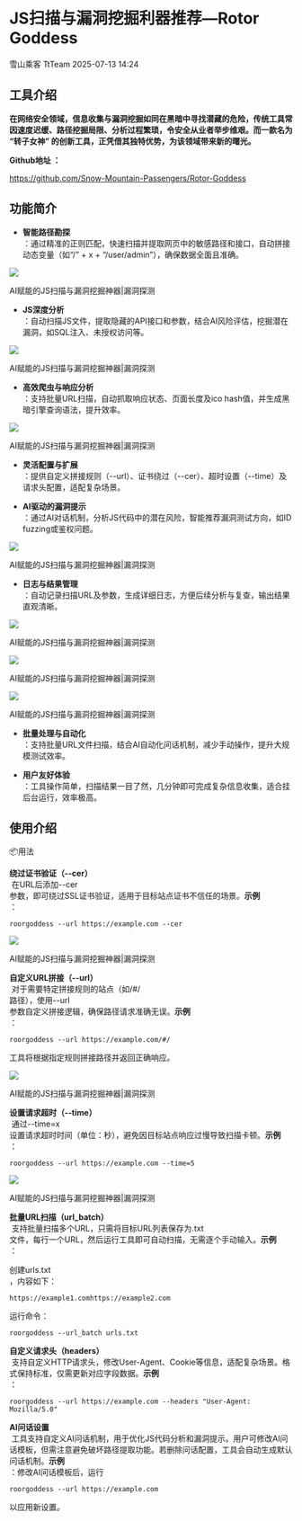#  JS扫描与漏洞挖掘利器推荐—Rotor Goddess  
雪山乘客  TtTeam   2025-07-13 14:24  
  
## 工具介绍  
  
**在网络安全领域，信息收集与漏洞挖掘如同在黑暗中寻找潜藏的危险，传统工具常因速度迟缓、路径挖掘局限、分析过程繁琐，令安全从业者举步维艰。而一款名为 “转子女神” 的创新工具，正凭借其独特优势，为该领域带来新的曙光。**  
  
**Github地址 ：**  
  
https://github.com/Snow-Mountain-Passengers/Rotor-Goddess  
## 功能简介  
- **智能路径勘探**  
：通过精准的正则匹配，快速扫描并提取网页中的敏感路径和接口，自动拼接动态变量（如“/” + x + “/user/admin”），确保数据全面且准确。  
  
![](https://mmbiz.qpic.cn/mmbiz_png/rTicZ9Hibb6RUC00e0HO0icib8r6tnpAdpd5E2KQszX9yRiajsLUh6dGibDerbZLicuVSZ4fFl31NDKMYkPjZfIqR12fA/640?wx_fmt=png&from=appmsg "")  
  
AI赋能的JS扫描与漏洞挖掘神器|漏洞探测  
- **JS深度分析**  
：自动扫描JS文件，提取隐藏的API接口和参数，结合AI风险评估，挖掘潜在漏洞，如SQL注入、未授权访问等。  
  
![](https://mmbiz.qpic.cn/mmbiz_png/rTicZ9Hibb6RUC00e0HO0icib8r6tnpAdpd5TCpYFffq7JcpreUsvv7QPJsrOssnHUEHXgjIF1IKJ8ic62L7VF8BicZg/640?wx_fmt=png&from=appmsg "")  
  
AI赋能的JS扫描与漏洞挖掘神器|漏洞探测  
- **高效爬虫与响应分析**  
：支持批量URL扫描，自动抓取响应状态、页面长度及ico hash值，并生成黑暗引擎查询语法，提升效率。  
  
![](https://mmbiz.qpic.cn/mmbiz_png/rTicZ9Hibb6RUC00e0HO0icib8r6tnpAdpd5LD2Sa7FUdE5VKCzYVmNX8gxoRprOwIiaeiaDnstuk93EVyRb6pYIAOlw/640?wx_fmt=png&from=appmsg "")  
  
AI赋能的JS扫描与漏洞挖掘神器|漏洞探测  
- **灵活配置与扩展**  
：提供自定义拼接规则（--url）、证书绕过（--cer）、超时设置（--time）及请求头配置，适配复杂场景。  
  
- **AI驱动的漏洞提示**  
：通过AI对话机制，分析JS代码中的潜在风险，智能推荐漏洞测试方向，如ID fuzzing或鉴权问题。  
  
![](https://mmbiz.qpic.cn/mmbiz_png/rTicZ9Hibb6RUC00e0HO0icib8r6tnpAdpd5ve3PibeuIqicoda6IElaFGicUkYcuClKjukVZ6u5pBJckpmZW3QVy8zyQ/640?wx_fmt=png&from=appmsg "")  
  
AI赋能的JS扫描与漏洞挖掘神器|漏洞探测  
- **日志与结果管理**  
：自动记录扫描URL及参数，生成详细日志，方便后续分析与复查，输出结果直观清晰。  
  
![](https://mmbiz.qpic.cn/mmbiz_png/rTicZ9Hibb6RUC00e0HO0icib8r6tnpAdpd5sfWibx2mCYk7BKwNiaN58guJbXZlUwg5m9rB07ibhaSUe9DU6sLG12RMQ/640?wx_fmt=png&from=appmsg "")  
  
AI赋能的JS扫描与漏洞挖掘神器|漏洞探测  
  
![](https://mmbiz.qpic.cn/mmbiz_png/rTicZ9Hibb6RUC00e0HO0icib8r6tnpAdpd50qv8zC8E0LeYOyNBQwlEqzwlMHwRw47hjHQgHEkCK7nKHJ1ibTvZwxw/640?wx_fmt=png&from=appmsg "")  
  
AI赋能的JS扫描与漏洞挖掘神器|漏洞探测  
  
![](https://mmbiz.qpic.cn/mmbiz_png/rTicZ9Hibb6RUC00e0HO0icib8r6tnpAdpd5lJTkFib1twZS1LV1AX4bad4VsTuxmNpy0DpQ8SRfBsBaWdiaR0utf25g/640?wx_fmt=png&from=appmsg "")  
  
AI赋能的JS扫描与漏洞挖掘神器|漏洞探测  
- **批量处理与自动化**  
：支持批量URL文件扫描，结合AI自动化问话机制，减少手动操作，提升大规模测试效率。  
  
- **用户友好体验**  
：工具操作简单，扫描结果一目了然，几分钟即可完成复杂信息收集，适合挂后台运行，效率极高。  
  
## 使用介绍  
  
📦用法  
  
**绕过证书验证（--cer）**  
 在URL后添加--cer  
参数，即可绕过SSL证书验证，适用于目标站点证书不信任的场景。**示例**  
：  
```
roorgoddess --url https://example.com --cer
```  
  
![](https://mmbiz.qpic.cn/mmbiz_png/rTicZ9Hibb6RUC00e0HO0icib8r6tnpAdpd5J9ygu5kD0pnibCU552HqDEnoSVWicwt2VeiakSjJXJB8QKGSoPicFBZe4w/640?wx_fmt=png&from=appmsg "")  
  
AI赋能的JS扫描与漏洞挖掘神器|漏洞探测  
  
**自定义URL拼接（--url）**  
 对于需要特定拼接规则的站点（如/#/  
路径），使用--url  
参数自定义拼接逻辑，确保路径请求准确无误。**示例**  
：  
```
roorgoddess --url https://example.com/#/
```  
  
工具将根据指定规则拼接路径并返回正确响应。  
  
![](https://mmbiz.qpic.cn/mmbiz_png/rTicZ9Hibb6RUC00e0HO0icib8r6tnpAdpd5FekLXtln9YibiaGD702CAz0JwUEC1aU7W5FvWWnsMRxCQ3gMibKgVI6Iw/640?wx_fmt=png&from=appmsg "")  
  
AI赋能的JS扫描与漏洞挖掘神器|漏洞探测  
  
**设置请求超时（--time）**  
 通过--time=x  
设置请求超时时间（单位：秒），避免因目标站点响应过慢导致扫描卡顿。**示例**  
：  
```
roorgoddess --url https://example.com --time=5
```  
  
![](https://mmbiz.qpic.cn/mmbiz_png/rTicZ9Hibb6RUC00e0HO0icib8r6tnpAdpd55mrC09HNJbMLPSY8TjeWT8ZMCLEC0PjuB2l0gbGNprLd8FUjmCGXCQ/640?wx_fmt=png&from=appmsg "")  
  
AI赋能的JS扫描与漏洞挖掘神器|漏洞探测  
  
**批量URL扫描（url_batch）**  
 支持批量扫描多个URL，只需将目标URL列表保存为.txt  
文件，每行一个URL，然后运行工具即可自动扫描，无需逐个手动输入。**示例**  
：  
  
创建urls.txt  
，内容如下：  
```
https://example1.comhttps://example2.com
```  
  
运行命令：  
```
roorgoddess --url_batch urls.txt
```  
  
**自定义请求头（headers）**  
 支持自定义HTTP请求头，修改User-Agent、Cookie等信息，适配复杂场景。格式保持标准，仅需更新对应字段数据。**示例**  
：  
```
roorgoddess --url https://example.com --headers "User-Agent: Mozilla/5.0"
```  
  
**AI问话设置**  
 工具支持自定义AI问话机制，用于优化JS代码分析和漏洞提示。用户可修改AI问话模板，但需注意避免破坏路径提取功能。若删除问话配置，工具会自动生成默认问话机制。**示例**  
：修改AI问话模板后，运行  
```
roorgoddess --url https://example.com
```  
  
以应用新设置。  
  
